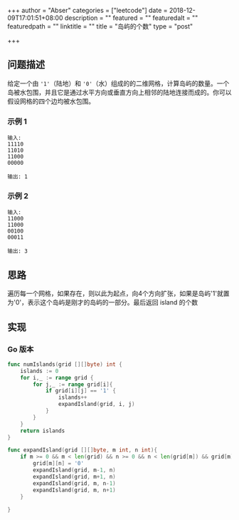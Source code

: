 +++
author = "Abser"
categories = ["leetcode"]
date = 2018-12-09T17:01:51+08:00
description = ""
featured = ""
featuredalt = ""
featuredpath = ""
linktitle = ""
title = "岛屿的个数"
type = "post"

+++

## 问题描述
给定一个由 `'1'`（陆地）和 `'0'`（水）组成的的二维网格，计算岛屿的数量。一个岛被水包围，并且它是通过水平方向或垂直方向上相邻的陆地连接而成的。你可以假设网格的四个边均被水包围。

### __示例 1__

```
输入:
11110
11010
11000
00000

输出: 1
```

### __示例 2__

```
输入:
11000
11000
00100
00011

输出: 3
```

## 思路
遍历每一个网格，如果存在，则以此为起点，向4个方向扩张，如果是岛屿'1'就置为'0'，表示这个岛屿是刚才的岛屿的一部分。最后返回 island 的个数
## 实现

### __Go 版本__

```go
func numIslands(grid [][]byte) int {
    islands := 0
    for i,_ := range grid {
        for j,_ := range grid[i]{
            if grid[i][j] == '1' {
                islands++
                expandIsland(grid, i, j)
            }
        }
    }
    return islands
}

func expandIsland(grid [][]byte, m int, n int){
    if m >= 0 && m < len(grid) && n >= 0 && n < len(grid[m]) && grid[m][n] == '1' {
        grid[m][n] = '0'
        expandIsland(grid, m-1, n)
        expandIsland(grid, m+1, n)
        expandIsland(grid, m, n-1)
        expandIsland(grid, m, n+1)
    }
    
}
```
### 

